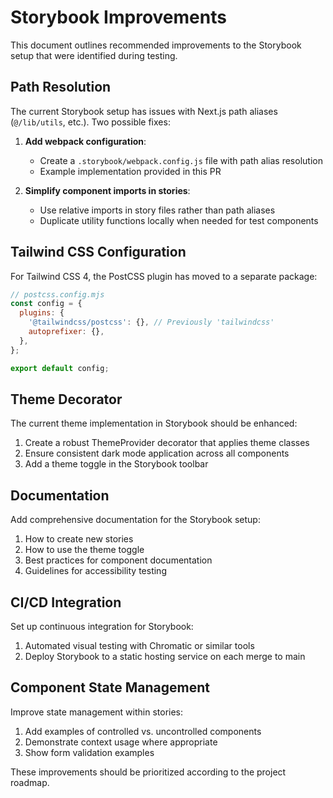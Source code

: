 # Storybook Improvements

This document outlines recommended improvements to the Storybook setup that were identified during testing.

## Path Resolution

The current Storybook setup has issues with Next.js path aliases (`@/lib/utils`, etc.). Two possible fixes:

1. **Add webpack configuration**:
   - Create a `.storybook/webpack.config.js` file with path alias resolution
   - Example implementation provided in this PR

2. **Simplify component imports in stories**:
   - Use relative imports in story files rather than path aliases
   - Duplicate utility functions locally when needed for test components

## Tailwind CSS Configuration

For Tailwind CSS 4, the PostCSS plugin has moved to a separate package:

```js
// postcss.config.mjs
const config = {
  plugins: {
    '@tailwindcss/postcss': {}, // Previously 'tailwindcss'
    autoprefixer: {},
  },
};

export default config;
```

## Theme Decorator

The current theme implementation in Storybook should be enhanced:

1. Create a robust ThemeProvider decorator that applies theme classes
2. Ensure consistent dark mode application across all components
3. Add a theme toggle in the Storybook toolbar

## Documentation

Add comprehensive documentation for the Storybook setup:

1. How to create new stories
2. How to use the theme toggle
3. Best practices for component documentation
4. Guidelines for accessibility testing

## CI/CD Integration

Set up continuous integration for Storybook:

1. Automated visual testing with Chromatic or similar tools
2. Deploy Storybook to a static hosting service on each merge to main

## Component State Management

Improve state management within stories:

1. Add examples of controlled vs. uncontrolled components
2. Demonstrate context usage where appropriate
3. Show form validation examples

These improvements should be prioritized according to the project roadmap.